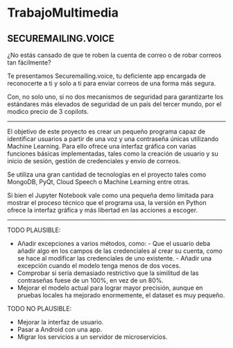 # TrabajoMultimedia

## SECUREMAILING.VOICE

¿No estás cansado de que te roben la cuenta de correo o de robar correos tan fácilmente?

Te presentamos Securemailing.voice, tu deficiente app encargada de reconocerte a ti y solo a ti para enviar correos de una forma más segura.

Con, no solo uno, si no dos mecanismos de seguridad para garantizarte los estándares más elevados de seguridad de un país del tercer mundo, por el modico precio de 3 copilots.

--------------------------------------------------------------------------------

El objetivo de este proyecto es crear un pequeño programa capaz de identificar usuarios a partir de una voz y una contraseña únicas utilizando Machine Learning.
Para ello ofrece una interfaz gráfica con varias funciones básicas implementadas, tales como la creación de usuario y su inicio de sesión, gestión de credenciales y envío de correos.

Se utiliza una gran cantidad de tecnologías en el proyecto tales como MongoDB, PyQt, Cloud Speech o Machine Learning entre otras.

Si bien el Jupyter Notebook vale como una pequeña demo limitada para mostrar el proceso técnico que el programa usa, la versión en Python ofrece la interfaz gráfica y más libertad en las acciones a escoger.

--------------------------------------------------------------------------------
TODO PLAUSIBLE:
 - Añadir excepciones a varios métodos, como:
       - Que el usuario deba añadir algo en los campos de las credenciales al crear su cuenta, como se hace al modificar las credenciales de uno existente.
       - Añadir una excepción cuando el modelo tenga menos de dos voces.
 - Comprobar si sería demasiado restrictivo que la similitud de las contraseñas fuese de un 100%, en vez de un 80%.
 - Mejorar el modelo actual para lograr mayor precisión, aunque en pruebas locales ha mejorado enormemente, el dataset es muy pequeño.

TODO NO PLAUSIBLE:
 - Mejorar la interfaz de usuario.
 - Pasar a Android con una app.
 - Migrar los servicios a un servidor de microservicios.

